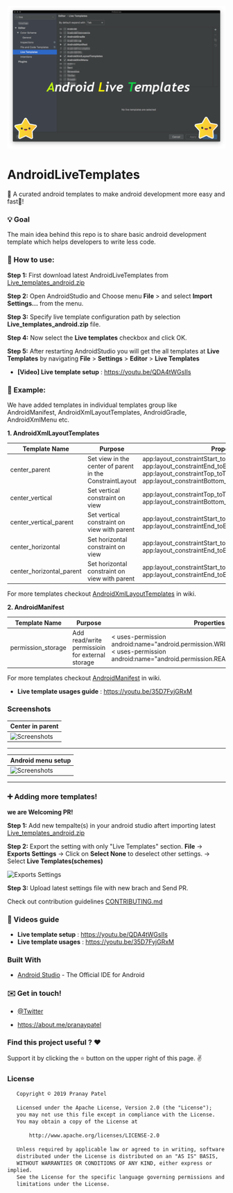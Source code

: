 ![banner](./images/live_template_image_feature.png) 
-------------------------------------------------------

# AndroidLiveTemplates

 :rocket: A curated android templates to make android development more easy and fast:battery:!
 
### :bulb: Goal 

The main idea behind this repo is to share basic android development template which helps developers to write less code.

### :hammer: How to use:

**Step 1:** First download latest AndroidLiveTemplates from [Live_templates_android.zip](https://github.com/pranaypatel512/AndroidLiveTemplates/blob/master/Live_templates_android.zip?raw=true)

**Step 2:** Open AndroidStudio and Choose menu **File** > and select **Import Settings...** from the menu.

**Step 3:** Specify live template configuration path by selection **Live_templates_android.zip** file.

**Step 4:** Now select the **Live templates** checkbox and click OK.
          
**Step 5:** After restarting AndroidStudio you will get the all templates at **Live Templates** by navigating
                  **File** > **Settings** > **Editor** > **Live Templates**
                  
 * **[Video] Live template setup** : https://youtu.be/QDA4tWGsIIs


### :book: Example:

We have added templates in individual templates group like AndroidManifest, AndroidXmlLayoutTemplates, AndroidGradle, AndroidXmlMenu etc.

**1. AndroidXmlLayoutTemplates**

| Template Name   	| Purpose       	| Properties |
|-----------------	|---------------	|------------|
| center_parent    | Set view in the center of parent in the ConstraintLayout |app:layout_constraintStart_toStartOf="parent" app:layout_constraintEnd_toEndOf="parent" app:layout_constraintTop_toTopOf="parent" app:layout_constraintBottom_toBottomOf="parent"
| center_vertical  | Set vertical constraint on view | app:layout_constraintTop_toTopOf="@+id/VIEW_ID" app:layout_constraintBottom_toBottomOf="@+id/VIEW_ID"
| center_vertical_parent  | Set vertical constraint on view with parent | app:layout_constraintStart_toStartOf="parent" app:layout_constraintEnd_toEndOf="parent"
| center_horizontal  |  Set horizontal constraint on view | app:layout_constraintStart_toStartOf="@+id/VIEW_ID" app:layout_constraintEnd_toEndOf="@+id/VIEW_ID"
| center_horizontal_parent  | Set horizontal constraint on view with parent | app:layout_constraintStart_toStartOf="parent" app:layout_constraintEnd_toEndOf="parent"

For more templates checkout [AndroidXmlLayoutTemplates](https://github.com/pranaypatel512/AndroidLiveTemplates/wiki#1-androidxmllayouttemplates) in wiki.

**2. AndroidManifest**

| Template Name   	| Purpose       	| Properties |
|-----------------	|---------------	|------------|
| permission_storage | Add read/write permissioin for external storage  | < uses-permission android:name="android.permission.WRITE_EXTERNAL_STORAGE"/>                < uses-permission android:name="android.permission.READ_EXTERNAL_STORAGE"/>

For more templates checkout [AndroidManifest](https://github.com/pranaypatel512/AndroidLiveTemplates/wiki#2-androidmanifest) in wiki.

* **Live template usages guide** : https://youtu.be/35D7FyjGRxM
                  
### Screenshots
| Center in parent                                                                | 
| ------------------------------------------------------------------------------- | 
| <img src="./images/example_center_parent.gif" height="500" alt="Screenshots"/>  |
-----------------------------------------------------------------------------------
| Android menu setup                                                              |
| ------------------------------------------------------------------------------- |
| <img src="./images/example_menu.gif" height="500" alt="Screenshots"/>           |
-----------------------------------------------------------------------------------

### :heavy_plus_sign: Adding more templates!

**we are Welcoming PR!**

**Step 1:** Add new tempalte(s) in your android studio aftert importing latest [Live_templates_android.zip](https://github.com/pranaypatel512/AndroidLiveTemplates/blob/master/Live_templates_android.zip?raw=true)

**Step 2:** Export the setting with only "Live Templates" section.
         **File** -> **Exports Settings** -> Click on **Select None** to deselect other settings. -> Select **Live Templates(schemes)**

![Exports Settings](https://monosnap.com/image/VeL1FhTPcmuWOURkzNx5w3iUGcwC4u)
         
**Step 3:** Upload latest settings file with new brach and Send PR.

 Check out contribution guidelines [CONTRIBUTING.md](https://github.com/pranaypatel512/AndroidLiveTemplates/blob/master/CONTRIBUTING.md) 

### :movie_camera: Videos guide

* **Live template setup** : https://youtu.be/QDA4tWGsIIs
* **Live template usages** : https://youtu.be/35D7FyjGRxM

### Built With

* [Android Studio](https://developer.android.com/studio/index.html) - The Official IDE for Android

### :envelope: Get in touch!

* [@Twitter](https://twitter.com/pranatpatel_)

* https://about.me/pranaypatel

### Find this project useful ? ❤️

Support it by clicking the ⭐️ button on the upper right of this page. ✌️

### License

```
   Copyright © 2019 Pranay Patel

   Licensed under the Apache License, Version 2.0 (the "License");
   you may not use this file except in compliance with the License.
   You may obtain a copy of the License at

       http://www.apache.org/licenses/LICENSE-2.0

   Unless required by applicable law or agreed to in writing, software
   distributed under the License is distributed on an "AS IS" BASIS,
   WITHOUT WARRANTIES OR CONDITIONS OF ANY KIND, either express or implied.
   See the License for the specific language governing permissions and
   limitations under the License.
```
